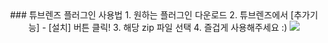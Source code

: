 <center>
### 튜브렌즈 플러그인 사용법
1. 원하는 플러그인 다운로드
2. 튜브렌즈에서 [추가기능] - [설치] 버튼 클릭!
3. 해당 zip 파일 선택
4. 즐겁게 사용해주세요 :)
<img src='https://gi.esmplus.com/hpholi3/tubelens/logomini.png' </center>

